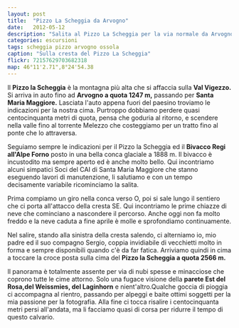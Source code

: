 ```yaml
---
layout: post
title:  "Pizzo La Scheggia da Arvogno"
date:   2012-05-12
description: "Salita al Pizzo La Scheggia per la via normale da Arvogno passando dall'Alpe Forno"
categories: escursioni
tags: scheggia pizzo arvogno ossola
caption: "Sulla cresta del Pizzo La Scheggia"
flickr: 72157629703682318
map: 46°11'2.71",8°24'54.38
---
```


Il **Pizzo la Scheggia** è la montagna più alta che si affaccia sulla **Val Vigezzo.** Si arriva in auto fino ad **Arvogno a quota 1247 m,** passando per **Santa Maria Maggiore.** Lasciata l'auto appena fuori del paesino troviamo le indicazioni per la nostra cima. Purtroppo dobbiamo perdere quasi centocinquanta metri di quota, pensa che goduria al ritorno, e scendere nella valle fino al torrente Melezzo che costeggiamo per un tratto fino al ponte che lo attraversa.

Seguiamo sempre le indicazioni per il Pizzo la Scheggia ed il **Bivacco Regi all'Alpe Forno** posto in una bella conca glaciale a 1888 m. Il bivacco è incustodito ma sempre aperto ed è anche molto bello. Qui incontriamo alcuni simpatici Soci del CAI di Santa Maria Maggiore che stanno eseguendo lavori di manutenzione, li salutiamo e con un tempo decisamente variabile ricominciamo la salita.

Prima compiamo un giro nella conca verso O, poi si sale lungo il sentiero che ci porta all'attacco della cresta SE. Qui incontriamo le prime chiazze di neve che cominciano a nascondere il percorso. Anche oggi non fa molto freddo e la neve caduta a fine aprile è molle e sprofondiamo continuamente.

Nel salire, stando alla sinistra della cresta salendo, ci alterniamo io, mio padre ed il suo compagno Sergio, coppia invidiabile di vecchietti molto in forma e sempre disponibili quando c'è da far fatica. Arriviamo quindi in cima a toccare la croce posta sulla cima del **Pizzo la Scheggia a quota 2566 m.**

Il panorama è totalmente assente per via di nubi spesse e minacciose che coprono tutte le cime attorno. Solo una fugace visione della **parete Est del Rosa,del Weissmies, del Laginhorn** e nient'altro.Qualche goccia di pioggia ci accompagna al rientro, passando per alpeggi e baite ottimi soggetti per la mia passione per la fotografia. Alla fine ci tocca risalire i centocinquanta metri persi all'andata, ma li facciamo quasi di corsa per ridurre il tempo di questo calvario.

